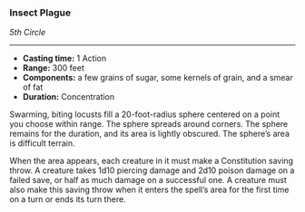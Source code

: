 ### Insect Plague
*5th Circle*
___
- **Casting time:** 1 Action
- **Range:** 300 feet
- **Components:** a few grains of sugar, some kernels of grain, and a smear of fat
- **Duration:** Concentration

Swarming, biting locusts fill a 20-foot-radius sphere centered on a point you choose within range. The sphere spreads around corners. The sphere remains for the duration, and its area is lightly obscured. The sphere’s area is difficult terrain.

When the area appears, each creature in it must make a Constitution saving throw. A creature takes 1d10 piercing damage and 2d10 poison damage on a failed save, or half as much damage on a successful one. A creature must also make this saving throw when it enters the spell’s area for the first time on a turn or ends its turn there.